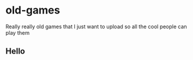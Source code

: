 # old-games
Really really old games that I just want to upload so all the cool people can play them

## Hello
